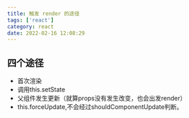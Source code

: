 ```yaml
---
title: 触发 render 的途径
tags: ['react']
category: react
date: 2022-02-16 12:08:29
---
```

## 四个途径
- 首次渲染  
- 调用this.setState 
- 父组件发生更新（就算props没有发生改变，也会出发render） 
- this.forceUpdate,不会经过shouldComponentUpdate判断。
